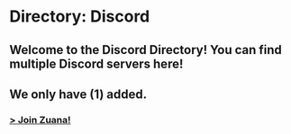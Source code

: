 # Directory: Discord
## Welcome to the Discord Directory! You can find multiple Discord servers here!
## We only have (**1**) added.

### [> Join Zuana!](/discord/zuana)
